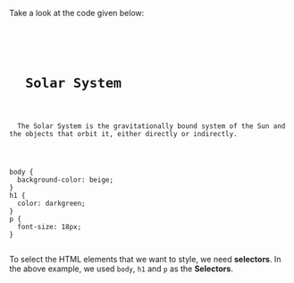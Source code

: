 Take a look at the code given below:

<codeblock language="css" type="lesson">
<code>
<panel language="html">
<h1>
  Solar System
</h1>
<p>
  The Solar System is the gravitationally bound system of the Sun and the objects that orbit it, either directly or indirectly.
</p>
</panel>
<panel language="css">
body {
  background-color: beige;
}
h1 {
  color: darkgreen;
}
p {
  font-size: 18px;
}
</panel>
</code>
</codeblock>

To select the HTML elements
that we want to style,
we need **selectors**.
In the above example, we used
`body`, `h1` and `p` as
the **Selectors**.
